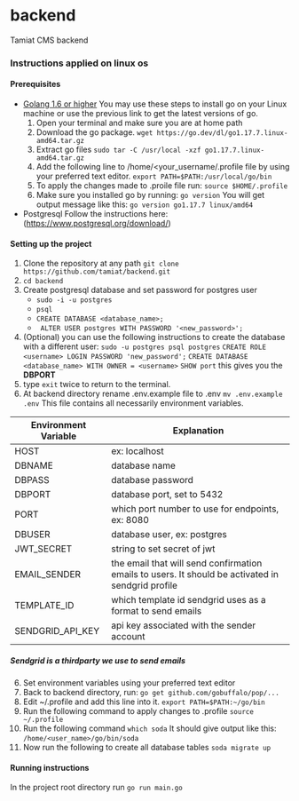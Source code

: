 

# backend
Tamiat CMS backend

### Instructions applied on linux os
#### Prerequisites
- [Golang 1.6 or higher](https://go.dev/doc/install)
  You may use these steps to install go on your Linux machine or use the previous link to get the latest versions of go.
    1. Open your terminal and make sure you are at home path
    2. Download the go package.
       ```wget https://go.dev/dl/go1.17.7.linux-amd64.tar.gz```
    3. Extract go files
       ```sudo tar -C /usr/local -xzf go1.17.7.linux-amd64.tar.gz```
    4. Add the following line to /home/<your_username/.profile file by using your preferred text editor.
       ```export PATH=$PATH:/usr/local/go/bin```
    5. To apply the changes made to .proile file run:
       ```source $HOME/.profile```
    6. Make sure you installed go by running:
       ```go version```
       You will get output message like this:
       ```go version go1.17.7 linux/amd64```
- Postgresql
  Follow the instructions here: (https://www.postgresql.org/download/)

#### Setting up the project
1. Clone the repository at any path
   ```git clone https://github.com/tamiat/backend.git```
2. ```cd backend```
3. Create postgresql database and set password for postgres user
    - ```sudo -i -u postgres```
    - ```psql```
    - ``` CREATE DATABASE <database_name>;  ```
    - ``` ALTER USER postgres WITH PASSWORD '<new_password>';```
4. (Optional) you can use the following instructions to create the database with a different user:
   ```sudo -u postgres psql postgres```
   ```CREATE ROLE <username> LOGIN PASSWORD 'new_password';```
   ```CREATE DATABASE <database_name> WITH OWNER = <username>```
   ```SHOW port``` this gives you the **DBPORT**
5. type `exit` twice to return to the terminal.
6. At backend directory rename .env.example file to .env
   ```mv .env.example .env```
   This file contains all necessarily environment variables.


| Environment Variable  | Explanation |
| ------------- | ------------- |
| HOST  | ex: localhost  |
| DBNAME  | database name  |
| DBPASS  | database password  |
| DBPORT  | database port, set to 5432  |
| PORT  | which port number to use for endpoints, ex: 8080  |
| DBUSER  | database user, ex: postgres  |
| JWT_SECRET | string to set secret of jwt  |
| EMAIL_SENDER  | the email that will send confirmation emails to users. It should be activated in sendgrid profile   |
| TEMPLATE_ID  | which template id sendgrid uses as a format to send emails  |
| SENDGRID_API_KEY  | api key associated with the sender account |

##### Sendgrid is a thirdparty we use to send emails
6. Set environment variables using your preferred text editor
7. Back to backend directory, run:
   ```go get github.com/gobuffalo/pop/...```
8. Edit ~/.profile and add this line into it.
   ```export PATH=$PATH:~/go/bin```
9. Run the following command to apply changes to .profile
   ```source ~/.profile```
10. Run the following command
    ```which soda```
    It should give output like this:
    ```/home/<user_name>/go/bin/soda ```
11. Now run the following to create all database tables
    ```soda migrate up```

#### Running instructions
In the project root directory run
```go run main.go```


